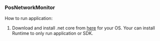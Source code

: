 ### PosNetworkMonitor
How to run application:
1. Download and install .net core from [here](https://www.microsoft.com/net/download/macos) for your OS. Your can install Runtime to only run application or SDK.